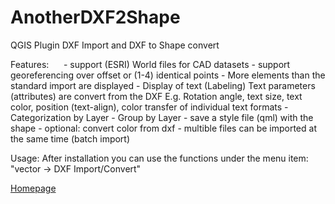 # AnotherDXF2Shape
QGIS Plugin DXF Import and DXF to Shape convert


Features:
      - support (ESRI) World files for CAD datasets
      - support georeferencing over offset or (1-4) identical points 
      - More elements than the standard import are displayed 
      - Display of text (Labeling)
        Text parameters (attributes) are convert from the DXF
        E.g. Rotation angle, text size, text color, position (text-align), color
        transfer of individual text formats
      - Categorization by Layer
      - Group by Layer
      - save a style file (qml) with the shape
      - optional: convert color from dxf
      - multible files can be imported at the same time (batch import)
      



Usage:
After installation you can use the functions under the menu item:
 "vector -> DXF Import/Convert"

[Homepage](http://gis.makobo.de/en_qgis-dxfimport-dxf2shape/)
